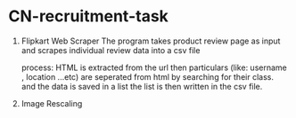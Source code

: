 # CN-recruitment-task
1. Flipkart Web Scraper 
   The program takes product review page as input
   and scrapes individual review data into a csv file
   
   process:
   HTML is extracted from the url
   then particulars (like: username , location ...etc) are seperated from html by searching for their class.
   and the data is saved in a list
   the list is then written in the csv file.            
                       
                                       
2. Image Rescaling
